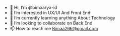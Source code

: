 - 👋 Hi, I’m @bimaarya-id
- 👀 I’m interested in UX/UI And Front End 
- 🌱 I’m currently learning anything About Technology
- 💞️ I’m looking to collaborate on Back End
- 📫 How to reach me Bimaa266@gmail.com

<!---
bimaarya-id/bimaarya-id is a ✨ special ✨ repository because its `README.md` (this file) appears on your GitHub profile.
You can click the Preview link to take a look at your changes.
--->
